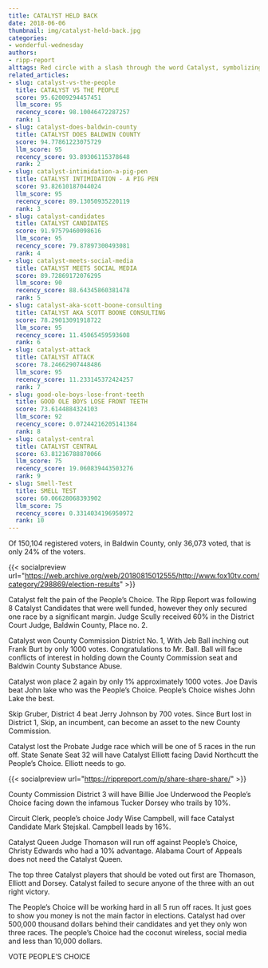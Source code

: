 ```yaml
---
title: CATALYST HELD BACK
date: 2018-06-06
thumbnail: img/catalyst-held-back.jpg
categories:
- wonderful-wednesday
authors:
- ripp-report
alttags: Red circle with a slash through the word Catalyst, symbolizing the group’s limited success in Baldwin County elections
related_articles:
- slug: catalyst-vs-the-people
  title: CATALYST VS THE PEOPLE
  score: 95.62009294457451
  llm_score: 95
  recency_score: 98.10046472287257
  rank: 1
- slug: catalyst-does-baldwin-county
  title: CATALYST DOES BALDWIN COUNTY
  score: 94.77861223075729
  llm_score: 95
  recency_score: 93.89306115378648
  rank: 2
- slug: catalyst-intimidation-a-pig-pen
  title: CATALYST INTIMIDATION - A PIG PEN
  score: 93.82610187044024
  llm_score: 95
  recency_score: 89.13050935220119
  rank: 3
- slug: catalyst-candidates
  title: CATALYST CANDIDATES
  score: 91.97579460098616
  llm_score: 95
  recency_score: 79.87897300493081
  rank: 4
- slug: catalyst-meets-social-media
  title: CATALYST MEETS SOCIAL MEDIA
  score: 89.72869172076295
  llm_score: 90
  recency_score: 88.64345860381478
  rank: 5
- slug: catalyst-aka-scott-boone-consulting
  title: CATALYST AKA SCOTT BOONE CONSULTING
  score: 78.29013091918722
  llm_score: 95
  recency_score: 11.45065459593608
  rank: 6
- slug: catalyst-attack
  title: CATALYST ATTACK
  score: 78.24662907448486
  llm_score: 95
  recency_score: 11.233145372424257
  rank: 7
- slug: good-ole-boys-lose-front-teeth
  title: GOOD OLE BOYS LOSE FRONT TEETH
  score: 73.6144884324103
  llm_score: 92
  recency_score: 0.07244216205141384
  rank: 8
- slug: catalyst-central
  title: CATALYST CENTRAL
  score: 63.81216788870066
  llm_score: 75
  recency_score: 19.060839443503276
  rank: 9
- slug: Smell-Test
  title: SMELL TEST
  score: 60.06628068393902
  llm_score: 75
  recency_score: 0.3314034196950972
  rank: 10
---
```

Of 150,104 registered voters, in Baldwin County, only 36,073 voted, that is only 24% of the voters.

{{< socialpreview url="https://web.archive.org/web/20180815012555/http://www.fox10tv.com/category/298869/election-results" >}}

Catalyst felt the pain of the People’s Choice. The Ripp Report was following 8 Catalyst Candidates that were well funded, however they only secured one race by a significant margin. Judge Scully received 60% in the District Court Judge, Baldwin County, Place no. 2.

Catalyst won County Commission District No. 1, With Jeb Ball inching out Frank Burt by only 1000 votes. Congratulations to Mr. Ball. Ball will face conflicts of interest in holding down the County Commission seat and Baldwin County Substance Abuse.

Catalyst won place 2 again by only 1% approximately 1000 votes. Joe Davis beat John lake who was the People’s Choice. People’s Choice wishes John Lake the best.

Skip Gruber, District 4 beat Jerry Johnson by 700 votes. Since Burt lost in District 1, Skip, an incumbent, can become an asset to the new County Commission.

Catalyst lost the Probate Judge race which will be one of 5 races in the run off. State Senate Seat 32 will have Catalyst Elliott facing David Northcutt the People’s Choice. Elliott needs to go.

{{< socialpreview url="https://rippreport.com/p/share-share-share/" >}}

County Commission District 3 will have Billie Joe Underwood the People’s Choice facing down the infamous Tucker Dorsey who trails by 10%.

Circuit Clerk, people’s choice Jody Wise Campbell, will face Catalyst Candidate Mark Stejskal. Campbell leads by 16%.

Catalyst Queen Judge Thomason will run off against People’s Choice, Christy Edwards who had a 10% advantage. Alabama Court of Appeals does not need the Catalyst Queen.

The top three Catalyst players that should be voted out first are Thomason, Elliott and Dorsey. Catalyst failed to secure anyone of the three with an out right victory.

The People’s Choice will be working hard in all 5 run off races. It just goes to show you money is not the main factor in elections. Catalyst had over 500,000 thousand dollars behind their candidates and yet they only won three races. The people’s Choice had the coconut wireless, social media and less than 10,000 dollars.

VOTE PEOPLE’S CHOICE
